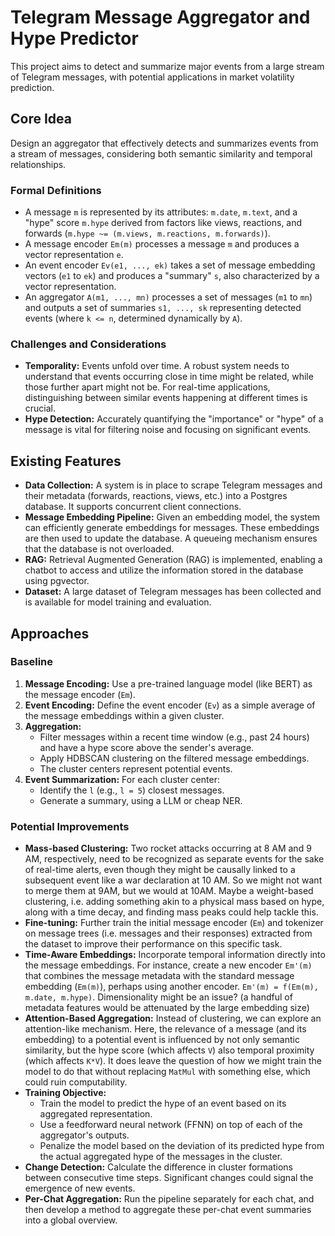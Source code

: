 # Telegram Message Aggregator and Hype Predictor

This project aims to detect and summarize major events from a large stream of Telegram messages, with potential applications in market volatility prediction. 

## Core Idea

Design an aggregator that effectively detects and summarizes events from a stream of messages, considering both semantic similarity and temporal relationships.

### Formal Definitions

- A message `m` is represented by its attributes: `m.date`, `m.text`, and a "hype" score `m.hype` derived from factors like views, reactions, and forwards (`m.hype ~= (m.views, m.reactions, m.forwards)`). 
- A message encoder `Em(m)` processes a message `m` and produces a vector representation `e`.
- An event encoder `Ev(e1, ..., ek)` takes a set of message embedding vectors (`e1` to `ek`) and produces a "summary" `s`, also characterized by a vector representation.
- An aggregator `A(m1, ..., mn)` processes a set of messages (`m1` to `mn`) and outputs a set of summaries `s1, ..., sk` representing detected events (where `k <= n`, determined dynamically by `A`).

### Challenges and Considerations

- **Temporality:** Events unfold over time. A robust system needs to understand that events occurring close in time might be related, while those further apart might not be. For real-time applications, distinguishing between similar events happening at different times is crucial. 
- **Hype Detection:**  Accurately quantifying the "importance" or "hype" of a message is vital for filtering noise and focusing on significant events.

## Existing Features

- **Data Collection:**  A system is in place to scrape Telegram messages and their metadata (forwards, reactions, views, etc.) into a Postgres database. It supports concurrent client connections.
- **Message Embedding Pipeline:**  Given an embedding model, the system can efficiently generate embeddings for messages. These embeddings are then used to update the database. A queueing mechanism ensures that the database is not overloaded.
- **RAG:**  Retrieval Augmented Generation (RAG) is implemented, enabling a chatbot to access and utilize the information stored in the database using pgvector.
- **Dataset:**  A large dataset of Telegram messages has been collected and is available for model training and evaluation.

## Approaches

### Baseline

1. **Message Encoding:** Use a pre-trained language model (like BERT) as the message encoder (`Em`).
2. **Event Encoding:**  Define the event encoder (`Ev`) as a simple average of the message embeddings within a given cluster.
3. **Aggregation:** 
    -  Filter messages within a recent time window (e.g., past 24 hours) and have a hype score above the sender's average.
    - Apply HDBSCAN clustering on the filtered message embeddings.
    - The cluster centers represent potential events.
4. **Event Summarization:** For each cluster center:
    -  Identify the `l` (e.g., `l = 5`) closest messages.
    -  Generate a summary, using a LLM or cheap NER.

### Potential Improvements

- **Mass-based Clustering:** Two rocket attacks occurring at 8 AM and 9 AM, respectively, need to be recognized as separate events for the sake of real-time alerts, even though they might be causally linked to a subsequent event like a war declaration at 10 AM. So we might not want to merge them at 9AM, but we would at 10AM. Maybe a weight-based clustering, i.e. adding something akin to a physical mass based on hype, along with a time decay, and finding mass peaks could help tackle this.
- **Fine-tuning:** Further train the initial message encoder (`Em`) and tokenizer on message trees (i.e. messages and their responses) extracted from the dataset to improve their performance on this specific task.
- **Time-Aware Embeddings:**  Incorporate temporal information directly into the message embeddings. For instance, create a new encoder `Em'(m)` that combines the message metadata with the standard message embedding (`Em(m)`), perhaps using another encoder. `Em'(m) = f(Em(m), m.date, m.hype)`. Dimensionality might be an issue? (a handful of metadata features would be attenuated by the large embedding size)
- **Attention-Based Aggregation:**  Instead of clustering, we can explore an attention-like mechanism. Here, the relevance of a message (and its embedding) to a potential event is influenced by not only semantic similarity, but the hype score (which affects `V`) also temporal proximity (which affects `K*V`).
It does leave the question of how we might train the model to do that without replacing `MatMul` with something else, which could ruin computability.
- **Training Objective:** 
    -  Train the model to predict the hype of an event based on its aggregated representation.
    -  Use a feedforward neural network (FFNN) on top of each of the aggregator's outputs.
    -  Penalize the model based on the deviation of its predicted hype from the actual aggregated hype of the messages in the cluster.
- **Change Detection:** Calculate the difference in cluster formations between consecutive time steps. Significant changes could signal the emergence of new events.
- **Per-Chat Aggregation:** Run the pipeline separately for each chat, and then develop a method to aggregate these per-chat event summaries into a global overview.
